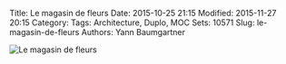 Title: Le magasin de fleurs
Date: 2015-10-25 21:15
Modified: 2015-11-27 20:15
Category:
Tags: Architecture, Duplo, MOC
Sets: 10571
Slug: le-magasin-de-fleurs
Authors: Yann Baumgartner

![Le magasin de fleurs][magasin-de-fleurs]

[magasin-de-fleurs]: {filename}/images/magasin-de-fleurs.jpg  "Le magasin de fleurs"
